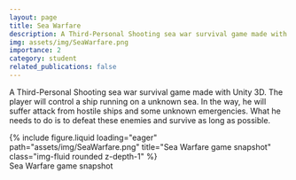 ```yaml
---
layout: page
title: Sea Warfare
description: A Third-Personal Shooting sea war survival game made with Unity 3D.
img: assets/img/SeaWarfare.png
importance: 2
category: student
related_publications: false
---
```


A Third-Personal Shooting sea war survival game made with Unity 3D. The player will control a ship running on a unknown sea. In the way, he will suffer attack from hostile ships and some unknown emergencies. What he needs to do is to defeat these enemies and survive as long as possible.

<div class="row">
    <div class="col-sm mt-3 mt-md-0">
        {% include figure.liquid loading="eager" path="assets/img/SeaWarfare.png" title="Sea Warfare game snapshot" class="img-fluid rounded z-depth-1" %}
    </div>
</div>
<div class="caption">
    Sea Warfare game snapshot
</div>